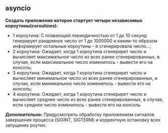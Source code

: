 ## asyncio

**Создать приложение которое стартует четыре независимых короутины(coroutines):**
- 1 короутина:
    С плавающей периодичностью от 1 до 10 секунд генерирует рандомное число от 1 до 1000000
    и каким-то образом информирует остальные короутины - я сгенерировала число...;
- 2 короутина: 
    Ожидает, когда 1 короутина сгенерирет число и вычисляет максимальное число из всех ранее сгенерированных,
    в случае, если максимальное число изменилось - вывести его на консоль;
- 3 короутина:
    Ожидает, когда 1 короутина сгенерирет число и вычисляет минимальное число из всех ранее сгенерированных,
    в случае, если минимальное число изменилось - вывести его на консоль;
- 4 короутина:
    Ожидает, когда 1 короутина сгенерирет число и вычисляет среднее число из всех ранее сгенерированных,
    в случае, если среднее число изменилось - вывести его на консоль.
    
    
**Дополнительно:**
    Предусмотреть обработку приложением сигналов завершения процесса (SIGINT, SIGTERM) 
    и корректную остановку всех запущених роутин.
